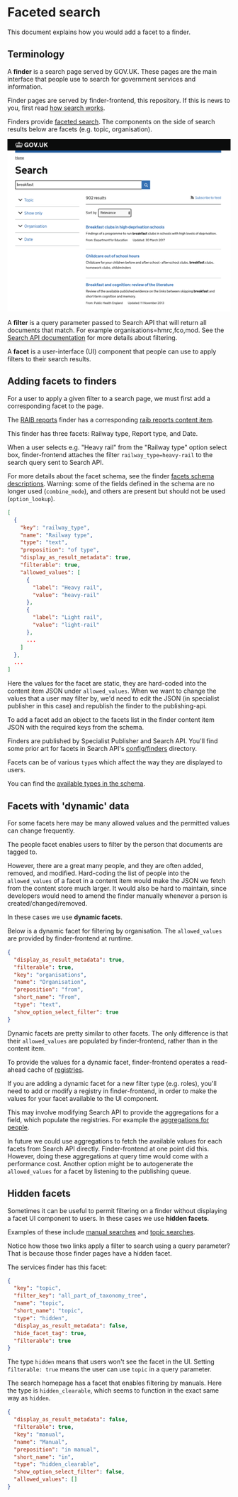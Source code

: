 Faceted search
==================

This document explains how you would add a facet to a finder.

## Terminology

A **finder** is a search page served by GOV.UK. These pages are the main interface that people use to search for government services and information.

Finder pages are served by finder-frontend, this repository. If this is news to you, first read [how search works][].

Finders provide [faceted search][]. The components on the side of search results below are facets (e.g. topic, organisation).

[![Faceted search screenshot](/docs/assets/sitesearch-screenshot.png)](https://www.gov.uk/search)

A **filter** is a query parameter passed to Search API that will return all documents that match. For example organisations=hmrc,fco,mod. See the [Search API documentation][] for more details about filtering.

A **facet** is a user-interface (UI) component that people can use to apply filters to their search results.

## Adding facets to finders

For a user to apply a given filter to a search page, we must first add a corresponding facet to the page.

The [RAIB reports][] finder has a corresponding [raib reports content item][].

This finder has three facets: Railway type, Report type, and Date.

When a user selects e.g. "Heavy rail" from the "Railway type" option select box, finder-frontend attaches the filter `railway_type=heavy-rail` to the search query sent to Search API.

For more details about the facet schema, see the finder [facets schema descriptions][]. Warning: some of the fields defined in the schema are no longer used (`combine_mode`), and others are present but should not be used (`option_lookup`).

```json
[
  {
    "key": "railway_type",
    "name": "Railway type",
    "type": "text",
    "preposition": "of type",
    "display_as_result_metadata": true,
    "filterable": true,
    "allowed_values": [
      {
        "label": "Heavy rail",
        "value": "heavy-rail"
      },
      {
        "label": "Light rail",
        "value": "light-rail"
      },
      ...
    ]
  },
  ...
]
```

Here the values for the facet are static, they are hard-coded into the content item JSON under `allowed_values`. When we want to change the values that a user may filter by, we'd need to edit the JSON (in specialist publisher in this case) and republish the finder to the publishing-api.

To add a facet add an object to the facets list in the finder content item JSON with the required keys from the schema.

Finders are published by Specialist Publisher and Search API. You'll find some prior art for facets in Search API's [config/finders][] directory.

Facets can be of various `type`s which affect the way they are displayed to users.

You can find the [available types in the schema][].

## Facets with 'dynamic' data

For some facets here may be many allowed values and the permitted values can change frequently.

The people facet enables users to filter by the person that documents are tagged to.

However, there are a great many people, and they are often added, removed, and modified. Hard-coding the list of people into the `allowed_values` of a facet in a content item would make the JSON we fetch from the content store much larger. It would also be hard to maintain, since developers would need to amend the finder manually whenever a person is created/changed/removed.

In these cases we use **dynamic facets**.

Below is a dynamic facet for filtering by organisation. The `allowed_values` are provided by finder-frontend at runtime.

```json
{
  "display_as_result_metadata": true,
  "filterable": true,
  "key": "organisations",
  "name": "Organisation",
  "preposition": "from",
  "short_name": "From",
  "type": "text",
  "show_option_select_filter": true
}
```

Dynamic facets are pretty similar to other facets. The only difference is that their `allowed_values` are populated by finder-frontend, rather than in the content item.

To provide the values for a dynamic facet, finder-frontend operates a read-ahead cache of [registries][].

If you are adding a dynamic facet for a new filter type (e.g. roles), you'll need to add or modify a registry in finder-frontend, in order to make the values for your facet available to the UI component.

This may involve modifying Search API to provide the aggregations for a field, which populate the registries. For example the [aggregations for people][].

In future we could use aggregations to fetch the available values for each facets from Search API directly. Finder-frontend at one point did this. However, doing these aggregations at query time would come with a performance cost. Another option might be to autogenerate the `allowed_values` for a facet by listening to the publishing queue.

## Hidden facets

Sometimes it can be useful to permit filtering on a finder without displaying a facet UI component to users. In these cases we use **hidden facets**.

Examples of these include [manual searches][] and [topic searches][].

Notice how those two links apply a filter to search using a query parameter? That is because those finder pages have a hidden facet.

The services finder has this facet:

```json
{
  "key": "topic",
  "filter_key": "all_part_of_taxonomy_tree",
  "name": "topic",
  "short_name": "topic",
  "type": "hidden",
  "display_as_result_metadata": false,
  "hide_facet_tag": true,
  "filterable": true
}
```

The type `hidden` means that users won't see the facet in the UI. Setting `filterable: true` means the user can use `topic` in a query parameter.

The search homepage has a facet that enables filtering by manuals. Here the type is `hidden_clearable`, which seems to function in the exact same way as `hidden`.

```json
{
  "display_as_result_metadata": false,
  "filterable": true,
  "key": "manual",
  "name": "Manual",
  "preposition": "in manual",
  "short_name": "in",
  "type": "hidden_clearable",
  "show_option_select_filter": false,
  "allowed_values": []
}
```

[how search works]: https://github.com/alphagov/finder-frontend/blob/6faf8f865ce1b0a82c296e6eb8e1d5bc2da1bd72/docs/how-search-works.md
[Search API documentation]: https://github.com/alphagov/search-api/blob/0236e8e697f661524f11090a3d0f3b56f4786eb5/doc/search-api.md#using-the-search-api
[faceted search]: https://en.wikipedia.org/wiki/Faceted_search
[RAIB reports]: https://www.gov.uk/raib-reports
[raib reports content item]: https://www.gov.uk/api/content/raib-reports
[facets schema descriptions]: https://github.com/alphagov/govuk-content-schemas/blob/0812e083f33ae98daa3f98d5106c0eae807468bc/dist/formats/finder/frontend/schema.json#L396
[manual searches]: https://www.gov.uk/search/all?manual%5B%5D=%2Fhmrc-internal-manuals%2Fadmin-law-manual&q=advice
[topic searches]: https://www.gov.uk/search/services?topic=d6c2de5d-ef90-45d1-82d4-5f2438369eea
[registries]: https://github.com/alphagov/finder-frontend/blob/6faf8f865ce1b0a82c296e6eb8e1d5bc2da1bd72/docs/registries.md
[config/finders]: https://github.com/alphagov/search-api/tree/0236e8e697f661524f11090a3d0f3b56f4786eb5/config/finders
[available types in the schema]: https://github.com/alphagov/govuk-content-schemas/blob/0812e083f33ae98daa3f98d5106c0eae807468bc/dist/formats/finder/frontend/schema.json#L495-L505
[aggregations for people]: https://www.gov.uk/api/search.json?aggregate_people=10&count=0
